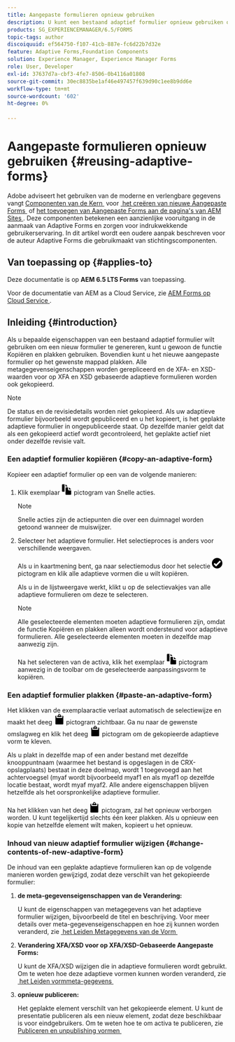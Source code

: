 ```yaml
---
title: Aangepaste formulieren opnieuw gebruiken
description: U kunt een bestaand adaptief formulier opnieuw gebruiken om nieuwe adaptieve formulieren te maken.
products: SG_EXPERIENCEMANAGER/6.5/FORMS
topic-tags: author
discoiquuid: ef564750-f107-41cb-887e-fc6d22b7d32e
feature: Adaptive Forms,Foundation Components
solution: Experience Manager, Experience Manager Forms
role: User, Developer
exl-id: 37637d7a-cbf3-4fe7-8506-0b4116a01808
source-git-commit: 30ec8835be1af46e497457f639d90c1ee8b9dd6e
workflow-type: tm+mt
source-wordcount: '602'
ht-degree: 0%

---
```


# Aangepaste formulieren opnieuw gebruiken {#reusing-adaptive-forms}

<span class="preview"> Adobe adviseert het gebruiken van de moderne en verlengbare gegevens vangt [&#x200B; Componenten van de Kern &#x200B;](https://experienceleague.adobe.com/docs/experience-manager-core-components/using/adaptive-forms/introduction.html?lang=nl-NL) voor [&#x200B; het creëren van nieuwe Aangepaste Forms &#x200B;](/help/forms/using/create-an-adaptive-form-core-components.md) of [&#x200B; het toevoegen van Aangepaste Forms aan de pagina&#39;s van AEM Sites &#x200B;](/help/forms/using/create-or-add-an-adaptive-form-to-aem-sites-page.md). Deze componenten betekenen een aanzienlijke vooruitgang in de aanmaak van Adaptive Forms en zorgen voor indrukwekkende gebruikerservaring. In dit artikel wordt een oudere aanpak beschreven voor de auteur Adaptive Forms die gebruikmaakt van stichtingscomponenten. </span>

## Van toepassing op {#applies-to}

Deze documentatie is op **AEM 6.5 LTS Forms** van toepassing.

Voor de documentatie van AEM as a Cloud Service, zie [&#x200B; AEM Forms op Cloud Service &#x200B;](https://experienceleague.adobe.com/docs/experience-manager-cloud-service/content/forms/adaptive-forms-authoring/authoring-adaptive-forms-foundation-components/manage-metadata/reusing-adaptive-forms.html?lang=nl-NL).

## Inleiding {#introduction}

Als u bepaalde eigenschappen van een bestaand adaptief formulier wilt gebruiken om een nieuw formulier te genereren, kunt u gewoon de functie Kopiëren en plakken gebruiken. Bovendien kunt u het nieuwe aangepaste formulier op het gewenste mappad plakken. Alle metagegevenseigenschappen worden gerepliceerd en de XFA- en XSD-waarden voor op XFA en XSD gebaseerde adaptieve formulieren worden ook gekopieerd.

>[!NOTE]
>
>De status en de revisiedetails worden niet gekopieerd. Als uw adaptieve formulier bijvoorbeeld wordt gepubliceerd en u het kopieert, is het geplakte adaptieve formulier in ongepubliceerde staat. Op dezelfde manier geldt dat als een gekopieerd actief wordt gecontroleerd, het geplakte actief niet onder dezelfde revisie valt.

### Een adaptief formulier kopiëren {#copy-an-adaptive-form}

Kopieer een adaptief formulier op een van de volgende manieren:

1. Klik exemplaar ![&#x200B; aem6forms_copy &#x200B;](assets/aem6forms_copy.png) pictogram van Snelle acties.

   >[!NOTE]
   >
   >Snelle acties zijn de actiepunten die over een duimnagel worden getoond wanneer de muiswijzer.

1. Selecteer het adaptieve formulier. Het selectieproces is anders voor verschillende weergaven.

   Als u in kaartmening bent, ga naar selectiemodus door het selectie ![&#x200B; te klikken aem6forms_check-circle &#x200B;](assets/aem6forms_check-circle.png) pictogram en klik alle adaptieve vormen die u wilt kopiëren.

   Als u in de lijstweergave werkt, klikt u op de selectievakjes van alle adaptieve formulieren om deze te selecteren.

   >[!NOTE]
   >
   >Alle geselecteerde elementen moeten adaptieve formulieren zijn, omdat de functie Kopiëren en plakken alleen wordt ondersteund voor adaptieve formulieren. Alle geselecteerde elementen moeten in dezelfde map aanwezig zijn.

   Na het selecteren van de activa, klik het exemplaar ![&#x200B; aem6forms_copy &#x200B;](assets/aem6forms_copy.png) pictogram aanwezig in de toolbar om de geselecteerde aanpassingsvorm te kopiëren.

### Een adaptief formulier plakken {#paste-an-adaptive-form}

Het klikken van de exemplaaractie verlaat automatisch de selectiewijze en maakt het deeg ![&#x200B; aem6forms_paste &#x200B;](assets/aem6forms_paste.png) pictogram zichtbaar. Ga nu naar de gewenste omslagweg en klik het deeg ![&#x200B; aem6forms_paste &#x200B;](assets/aem6forms_paste.png) pictogram om de gekopieerde adaptieve vorm te kleven.

Als u plakt in dezelfde map of een ander bestand met dezelfde knooppuntnaam (waarmee het bestand is opgeslagen in de CRX-opslagplaats) bestaat in deze doelmap, wordt 1 toegevoegd aan het achtervoegsel (myaf wordt bijvoorbeeld myaf1 en als myaf1 op dezelfde locatie bestaat, wordt myaf myaf2. Alle andere eigenschappen blijven hetzelfde als het oorspronkelijke adaptieve formulier.

Na het klikken van het deeg ![&#x200B; aem6forms_paste &#x200B;](assets/aem6forms_paste.png) pictogram, zal het opnieuw verborgen worden. U kunt tegelijkertijd slechts één keer plakken. Als u opnieuw een kopie van hetzelfde element wilt maken, kopieert u het opnieuw.

### Inhoud van nieuw adaptief formulier wijzigen {#change-contents-of-new-adaptive-form}

De inhoud van een geplakte adaptieve formulieren kan op de volgende manieren worden gewijzigd, zodat deze verschilt van het gekopieerde formulier:

1. **de meta-gegevenseigenschappen van de Verandering:**

   U kunt de eigenschappen van metagegevens van het adaptieve formulier wijzigen, bijvoorbeeld de titel en beschrijving. Voor meer details over meta-gegevenseigenschappen en hoe zij kunnen worden veranderd, zie [&#x200B; het Leiden Metagegevens van de Vorm &#x200B;](/help/forms/using/manage-form-metadata.md)

1. **Verandering XFA/XSD voor op XFA/XSD-Gebaseerde Aangepaste Forms:**

   U kunt de XFA/XSD wijzigen die in adaptieve formulieren wordt gebruikt. Om te weten hoe deze adaptieve vormen kunnen worden veranderd, zie [&#x200B; het Leiden vormmeta-gegevens &#x200B;](/help/forms/using/manage-form-metadata.md)

1. **opnieuw publiceren:**

   Het geplakte element verschilt van het gekopieerde element. U kunt de presentatie publiceren als een nieuw element, zodat deze beschikbaar is voor eindgebruikers. Om te weten hoe te om activa te publiceren, zie [&#x200B; Publiceren en unpublishing vormen &#x200B;](/help/forms/using/publishing-unpublishing-forms.md)
